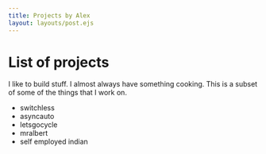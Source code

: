 ```yaml
---
title: Projects by Alex
layout: layouts/post.ejs
---
```


# List of projects

I like to build stuff. I almost always have something cooking. This is a subset of some of the things that I work on. 

- switchless
- asyncauto
- letsgocycle
- mralbert
- self employed indian
